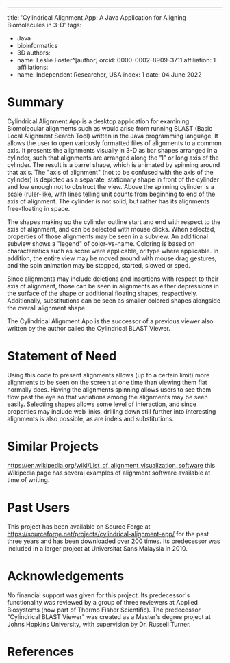 ---
title: 'Cylindrical Alignment App: A Java Application for Aligning Biomolecules
       in 3-D'
tags:
  - Java
  - bioinformatics
  - 3D
authors:
  - name: Leslie Foster^[author]
    orcid: 0000-0002-8909-3711
    affiliation: 1
affiliations:
 - name: Independent Researcher, USA
   index: 1
date: 04 June 2022

# Summary

Cylindrical Alignment App is a desktop application for examining Biomolecular
alignments such as would arise from running BLAST (Basic Local Alignment Search
Tool) written in the Java programming language.  It allows the user to open
variously formatted files of alignments to a common axis.  It presents the
alignments visually in 3-D as bar shapes arranged in a cylinder, such that
alignments are arranged along the "l" or long axis of the cylinder.  The result
is a barrel shape, which is animated by spinning around that axis.  The "axis of
alignment" (not to be confused with the axis of the cylinder) is depicted as a
separate, stationary shape in front of the cylinder and low enough not to
obstruct the view.  Above the spinning cylinder is a scale (ruler-like, with
lines telling unit counts from beginning to end of the axis of alignment.  The
cylinder is not solid, but rather has its alignments free-floating in space.

The shapes making up the cylinder outline start and end with respect to the axis
of alignment, and can be selected with mouse clicks.  When selected, properties
of those alignments may be seen in a subview.  An additional subview shows a
"legend" of color-vs-name.  Coloring is based on characteristics such as score
were applicable, or type where applicable.  In addition, the entire view may be
moved around with mouse drag gestures, and the spin animation may be stopped,
started, slowed or sped.

Since alignments may include deletions and insertions with respect to their axis
of alignment, those can be seen in alignments as either depressions in the
surface of the shape or additional floating shapes, respectively.  Additionally,
substitutions can be seen as smaller colored shapes alongside the overall
alignment shape.

The Cylindrical Alignment App is the successor of a previous viewer also written
by the author called the Cylindrical BLAST Viewer.

# Statement of Need

Using this code to present alignments allows (up to a certain limit) more
alignments to be seen on the screen at one time than viewing them flat normally
does.  Having the alignments spinning allows users to see them flow past the eye
so that variations among the alignments may be seen easily.  Selecting shapes
allows some level of interaction, and since properties may include web links,
drilling down still further into interesting alignments is also possible, as are
indels and substitutions.

# Similar Projects

https://en.wikipedia.org/wiki/List_of_alignment_visualization_software this
Wikipedia page has several examples of 
alignment software available at time of writing.

# Past Users

This project has been available on Source Forge at 
https://sourceforge.net/projects/cylindrical-alignment-app/ for the past three 
years and has been downloaded over 200 times.  Its predecessor was included in 
a larger project at Universitat Sans Malaysia in 2010.

# Acknowledgements

No financial support was given for this project.  Its predecessor's
functionality was reviewed by a group of three reviewers at Applied Biosystems
(now part of Thermo Fisher Scientific).  The predecessor "Cylindrical BLAST
Viewer" was created as a Master's degree project at Johns Hopkins
University, with supervision by Dr. Russell Turner.

# References
